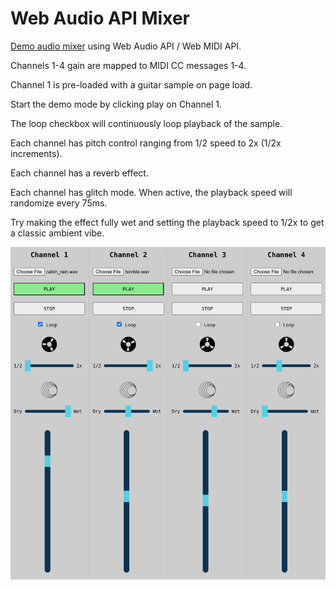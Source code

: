 # Web Audio API Mixer

[Demo audio mixer](https://jmelvnsn.github.io/audio-mixer/) using Web Audio API / Web MIDI API.

Channels 1-4 gain are mapped to MIDI CC messages 1-4.

Channel 1 is pre-loaded with a guitar sample on page load. 

Start the demo mode by clicking play on Channel 1.

The loop checkbox will continuously loop playback of the sample.

Each channel has pitch control ranging from 1/2 speed to 2x (1/2x increments).

Each channel has a reverb effect. 

Each channel has glitch mode. When active, the playback speed will randomize every 75ms.

Try making the effect fully wet and setting the playback speed to 1/2x to get a classic ambient vibe.

![Mixer Screenshot](./src/images/mixer2.png)